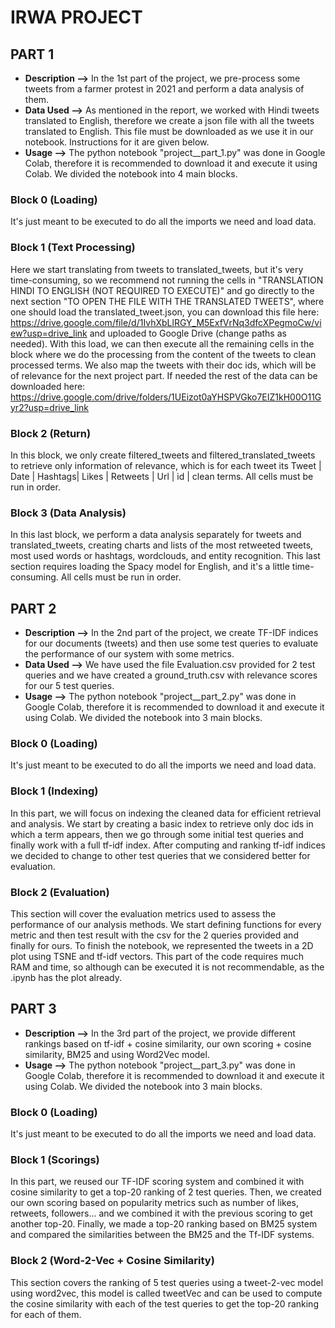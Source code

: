 # IRWA PROJECT

## PART 1

- **Description -->** In the 1st part of the project, we pre-process some tweets from a farmer protest in 2021 and perform a data analysis of them.
- **Data Used -->** As mentioned in the report, we worked with Hindi tweets translated to English, therefore we create a json file with all the tweets translated to English.
This file must be downloaded as we use it in our notebook. Instructions for it are given below.
- **Usage -->** The python notebook "project__part_1.py" was done in Google Colab, therefore it is recommended to download it and execute it using Colab. We divided
  the notebook into 4 main blocks.
  
### Block 0 (Loading) 
It's just meant to be executed to do all the imports we need and load data. 

### Block 1 (Text Processing) 
Here we start translating from tweets to translated_tweets, but it's very time-consuming, so we recommend not running the cells in "TRANSLATION HINDI TO ENGLISH
(NOT REQUIRED TO EXECUTE)" and go directly to the next section "TO OPEN THE FILE WITH THE TRANSLATED TWEETS", where one should load the translated_tweet.json, you can download this file here: https://drive.google.com/file/d/1IvhXbLlRGY_M5ExfVrNq3dfcXPegmoCw/view?usp=drive_link and uploaded to Google Drive (change paths as needed). With this load, we can then execute all the remaining cells in the block where we do 
the processing from the content of the tweets to clean processed terms. We also map the tweets with their doc ids, which will be of relevance for the next project part.
If needed the rest  of the data can be downloaded here: https://drive.google.com/drive/folders/1UEizot0aYHSPVGko7EIZ1kH00O11Gyr2?usp=drive_link 

### Block 2 (Return) 
In this block, we only create filtered_tweets and filtered_translated_tweets to retrieve only information of relevance, which is for each tweet its Tweet | Date | Hashtags| 
Likes | Retweets | Url | id | clean terms. All cells must be run in order.

### Block 3 (Data Analysis) 
In this last block, we perform a data analysis separately for tweets and translated_tweets, creating charts and lists of the most retweeted tweets, most used words or hashtags, wordclouds, and entity recognition. This last section requires loading the Spacy model for English, and it's a little time-consuming. All cells must be run in order.


## PART 2

- **Description -->** In the 2nd part of the project, we create TF-IDF indices for our documents (tweets) and then use some test queries to evaluate the performance of our system with some metrics.
- **Data Used -->** We have used the file Evaluation.csv provided for 2 test queries and we have created a ground_truth.csv with relevance scores for our 5 test queries.
- **Usage -->** The python notebook "project__part_2.py" was done in Google Colab, therefore it is recommended to download it and execute it using Colab. We divided
  the notebook into 3 main blocks.
  
### Block 0 (Loading) 
It's just meant to be executed to do all the imports we need and load data. 

### Block 1 (Indexing)
In this part, we will focus on indexing the cleaned data for efficient retrieval and analysis. We start by creating a basic index to retrieve only doc ids in which a term
appears, then we go through some initial test queries and finally work with a full tf-idf index. After computing and ranking tf-idf indices we decided to change to other test queries that we considered better for evaluation.

### Block 2 (Evaluation)
This section will cover the evaluation metrics used to assess the performance of our analysis methods. We start defining functions for every metric and then test result with the csv for the 2 queries provided and finally for ours. To finish the notebook, we represented the tweets in a 2D plot using TSNE and tf-idf vectors. This part of the code requires much RAM and time, so although can be executed it is not recommendable, as the .ipynb has the plot already.



## PART 3

- **Description -->** In the 3rd part of the project, we provide different rankings based on tf-idf + cosine similarity, our own scoring + cosine similarity, BM25 and using Word2Vec model.
- **Usage -->** The python notebook "project__part_3.py" was done in Google Colab, therefore it is recommended to download it and execute it using Colab. We divided
  the notebook into 3 main blocks.
  
### Block 0 (Loading) 
It's just meant to be executed to do all the imports we need and load data. 

### Block 1 (Scorings)
In this part, we reused our TF-IDF scoring system and combined it with cosine similarity to get a top-20 ranking of 2 test queries. Then, we created our own scoring based on popularity metrics such as number of likes, retweets, followers... and we combined it with the previous scoring to get another top-20. Finally, we made a top-20 ranking based on BM25 system and compared the similarities between the BM25 and the Tf-IDF systems.

### Block 2 (Word-2-Vec + Cosine Similarity)
This section covers the ranking of 5 test queries using a tweet-2-vec model using word2vec, this model is called tweetVec and can be used to compute the cosine similarity with each of the test queries to get the top-20 ranking for each of them.
